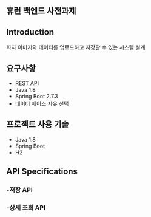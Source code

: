 ## 휴런 **백엔드 사전과제**

## Introduction

화자 이미지와 데이터를 업로드하고 저장할 수 있는 시스템 설계

## 요구사항

- REST API
- Java 1.8
- Spring Boot 2.7.3
- 데이터 베이스 자유 선택



## 프로젝트 사용 기술
- Java 1.8
- Spring Boot
- H2


## **API Specifications**

### -저장 API 

### -상세 조회 API
